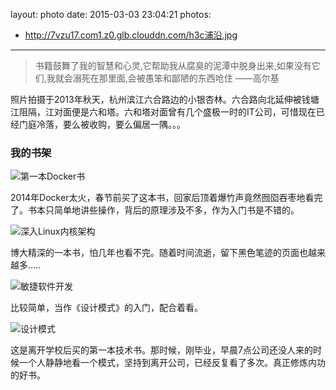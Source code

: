 layout: photo
date: 2015-03-03 23:04:21
photos:
 - http://7vzu17.com1.z0.glb.clouddn.com/h3c浦沿.jpg
---

> 书籍鼓舞了我的智慧和心灵,它帮助我从腐臭的泥潭中脱身出来,如果没有它们,我就会溺死在那里面,会被愚笨和鄙陋的东西呛住          ——高尔基

照片拍摄于2013年秋天，杭州滨江六合路边的小银杏林。六合路向北延伸被钱塘江阻隔，江对面便是六和塔。六和塔对面曾有几个盛极一时的IT公司，可惜现在已经门庭冷落，要么被收购，要么偏居一隅。。。


### 我的书架

![第一本Docker书](http://7vzu17.com1.z0.glb.clouddn.com/reading/fdocker.jpg)

2014年Docker太火，春节前买了这本书，回家后顶着爆竹声竟然囫囵吞枣地看完了。书本只简单地讲些操作，背后的原理涉及不多，作为入门书是不错的。

![深入Linux内核架构](http://7vzu17.com1.z0.glb.clouddn.com/reading/linux.jpg)

博大精深的一本书，怕几年也看不完。随着时间流逝，留下黑色笔迹的页面也越来越多.....

![敏捷软件开发](http://7vzu17.com1.z0.glb.clouddn.com/reading/mj.jpg)

比较简单，当作《设计模式》的入门，配合着看。

![设计模式](http://7vzu17.com1.z0.glb.clouddn.com/reading/dp.jpg)

这是离开学校后买的第一本技术书。那时候，刚毕业，早晨7点公司还没人来的时候一个人静静地看一个模式，坚持到离开公司，已经反复看了多次。真正修炼内功的好书。
